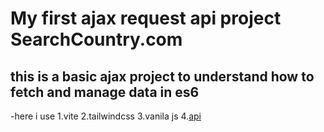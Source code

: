 # My first ajax request api project SearchCountry.com
## this is a basic ajax project to understand how to fetch and manage data in es6
-here i  use 
1.vite
2.tailwindcss
3.vanila js
4.[api](https://restcountries.com/v3.1/all)